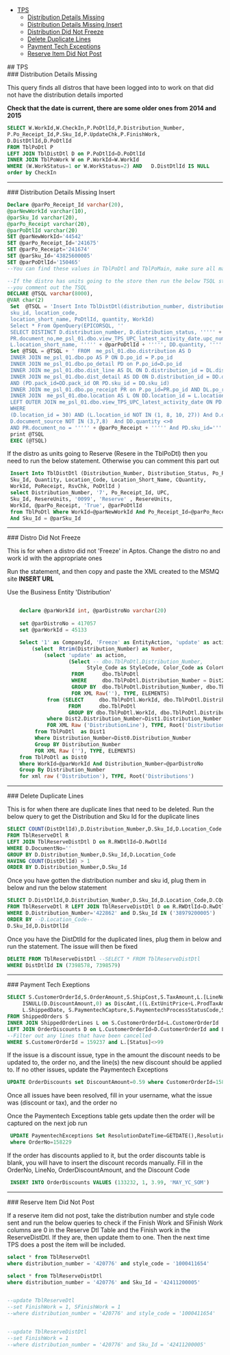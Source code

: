  
- [TPS](#paper)
  - [Distribution Details Missing](#disterr)
  - [Distribution Details Missing Insert](#distinsrt)
  - [Distribution Did Not Freeze](#DistFreeze)
  - [Delete Duplicate Lines](#duplicate)
  - [Payment Tech Exceptions](#payexception)
  - [Reserve Item Did Not Post](#reserveItem)

<div id="paper"/>
## TPS

<div id="disterr"/>
### Distribution Details Missing

This query finds all distros that have been logged into to work on that did not have the distribution details imported

**Check that the date is current, there are some older ones from 2014 and 2015**
```sql
SELECT W.WorkId,W.CheckIn,P.PoDtlId,P.Distribution_Number,   
P.Po_Receipt_Id,P.Sku_Id,P.UpdateChk,P.FinishWork,   
D.DistDtlId,D.PoDtlId
FROM TblPoDtl P  
LEFT JOIN TblDistDtl D on P.PoDtlId=D.PoDtlId  
INNER JOIN TblPoWork W on P.WorkId=W.WorkId
WHERE (W.WorkStatus=1 or W.WorkStatus=2) AND   D.DistDtlId IS NULL
order by CheckIn
```
---

<div id="distinsrt"/>
### Distribution Details Missing Insert

```sql
Declare @parPo_Receipt_Id varchar(20),
@parNewWorkId varchar(10),         
@parSku_Id varchar(20), 
@parPo_Receipt varchar(20), 
@parPoDtlId varchar(20)
SET @parNewWorkId='44542'
SET @parPo_Receipt_Id='241675'
SET @parPo_Receipt='241674'
SET @parSku_Id='43825600005'
SET @parPoDtlId='150465' 
--You can find these values in TblPoDtl and TblPoMain, make sure all match before running the queries below

--If the distro has units going to the store then run the below TSQL statement, if it does not have units going to stores
--you comment out the TSQL    
DECLARE @TSQL varchar(8000), 
@VAR char(2)                       
 Set  @TSQL = 'Insert Into TblDistDtl(distribution_number, distribution_status, po_receipt_id, PoReceipt, upc_id, 
 sku_id, location_code,                                               
 location_short_name, PoDtlId, quantity, WorkId)        
 Select * From OpenQuery(EPICORSQL, ''        
 SELECT DISTINCT D.distribution_number, D.distribution_status, ''''' + @parPo_Receipt_Id + ''''',             
 PR.document_no,me_psl_01.dbo.view_TPS_UPC_latest_activity_date.upc_number, DD.sku_id, L.location_code,             
 L.location_short_name, ''''' + @parPoDtlId + ''''', DD.quantity, '''''  + @parNewWorkId +  ''''''        
 Set @TSQL = @TSQL + ' FROM  me_psl_01.dbo.distribution AS D                              
 INNER JOIN me_psl_01.dbo.po AS P ON D.po_id = P.po_id                        
 INNER JOIN me_psl_01.dbo.po_detail PD on P.po_id=D.po_id                       
 INNER JOIN me_psl_01.dbo.dist_line AS DL ON D.distribution_id = DL.distribution_id AND PD.po_line_id=DL.po_line_id                       
 INNER JOIN me_psl_01.dbo.dist_detail AS DD ON D.distribution_id = DD.distribution_id                                            
 AND (PD.pack_id=DD.pack_id OR PD.sku_id = DD.sku_id)                       
 INNER JOIN me_psl_01.dbo.po_receipt PR on P.po_id=PR.po_id AND DL.po_receipt_id=PR.po_receipt_id                        
 INNER JOIN  me_psl_01.dbo.location AS L ON DD.location_id = L.location_id                        
 LEFT OUTER JOIN me_psl_01.dbo.view_TPS_UPC_latest_activity_date ON PD.sku_id = me_psl_01.dbo.view_TPS_UPC_latest_activity_date.sku_id        
 WHERE     
 (D.location_id = 30) AND (L.location_id NOT IN (1, 8, 10, 27)) And D.distribution_status in (6, 7) and 
 D.document_source NOT IN (3,7,8)  And DD.quantity <>0                   
 AND PR.document_no = ''''' + @parPo_Receipt + ''''' And PD.sku_id=''''' + @parSku_Id + ''''''')'        
 print @TSQL        
 EXEC (@TSQL)    
```

If the distro as units going to Reserve (Resere in the TblPoDtl) then you need to run the below statement. Otherwise you can comment this part out     
```SQL
 Insert Into TblDistDtl (Distribution_Number, Distribution_Status, Po_Receipt_Id, Upc_Id,                
 Sku_Id, Quantity, Location_Code, Location_Short_Name, CQuantity,               
 WorkId, PoReceipt, RsvChk, PoDtlId )        
 select Distribution_Number, '7', Po_Receipt_Id, UPC,                
 Sku_Id, ResereUnits, '0099', 'Reserve' , ResereUnits,               
 WorkId, @parPo_Receipt, 'True', @parPoDtlId         
 from TblPoDtl Where WorkId=@parNewWorkId And Po_Receipt_Id=@parPo_Receipt_Id             
 And Sku_Id = @parSku_Id
```

---

<div id="DistFreeze"/>
### Distro Did Not Freeze

This is for when a distro did not 'Freeze' in Aptos. Change the distro no and work id with the appropriate ones


Run the statement, and then copy and paste the XML created to the MSMQ site __INSERT URL__


Use the Business Entity 'Distribution' 


```sql

	declare @parWorkId int, @parDistroNo varchar(20)
	
	set @parDistroNo = 417057
	set @parWorkId = 45133

	Select '1' as CompanyId, 'Freeze' as EntityAction, 'update' as action,
		(select  Rtrim(Distribution_Number) as Number,
			(select 'update' as action, 
					(Select -- dbo.TblPoDtl.Distribution_Number, 
					      Style_Code as StyleCode, Color_Code as ColorCode
					 FROM      dbo.TblPoDtl 
					 WHERE     dbo.TblPoDtl.Distribution_Number = Dist2.Distribution_Number And Style_Code=Dist2.Style_Code And Color_Code=Dist2.Color_Code
					 GROUP BY  dbo.TblPoDtl.Distribution_Number, dbo.TblPoDtl.Style_Code, dbo.TblPoDtl.Color_Code 						
					 FOR XML Raw(''), TYPE, ELEMENTS)
			 from (SELECT     dbo.TblPoDtl.WorkId, dbo.TblPoDtl.Distribution_Number, dbo.TblPoDtl.Style_Code, dbo.TblPoDtl.Color_Code
					FROM      dbo.TblPoDtl 
					GROUP BY dbo.TblPoDtl.WorkId, dbo.TblPoDtl.Distribution_Number, dbo.TblPoDtl.Color_Code, dbo.TblPoDtl.Style_Code) as Dist2
			 where Dist2.Distribution_Number=Dist1.Distribution_Number			
			 FOR XML Raw ('DistributionLine'), TYPE, Root('DistributionLines'))
		 from TblPoDtl  as Dist1
		 Where Distribution_Number=Dist0.Distribution_Number
		 Group BY Distribution_Number
		 FOR XML Raw (''), TYPE, ELEMENTS)	
	from TblPoDtl as Dist0
	Where WorkId=@parWorkId And Distribution_Number=@parDistroNo 
	Group By Distribution_Number
	for xml raw ('Distribution'), TYPE, Root('Distributions')
 ```
---

<div id="duplicate"/>
### Delete Duplicate Lines

This is for when there are duplicate lines that need to be deleted. Run the below query to get the Distribution and Sku Id
for the duplicate lines

```SQL
SELECT COUNT(DistDtlId),D.Distribution_Number,D.Sku_Id,D.Location_Code --as reccnt
FROM TblReserveDtl R
LEFT JOIN TblReserveDistDtl D on R.RWDtlId=D.RwDtlId
WHERE D.DocumentNo=''
GROUP BY D.Distribution_Number,D.Sku_Id,D.Location_Code
HAVING COUNT(DistDtlId) > 1
ORDER BY D.Distribution_Number,D.Sku_Id
```

Once you have gotten the distribution number and sku id, plug them in below and run the below statement

```SQL
SELECT D.DistDtlId,D.Distribution_Number,D.Sku_Id,D.Location_Code,D.CQuantity,D.FinishWork,D.RWWorkId
FROM TblReserveDtl R LEFT JOIN TblReserveDistDtl D on R.RWDtlId=D.RwDtlId
WHERE D.Distribution_Number='422862' and D.Sku_Id IN ('38979200005')
ORDER BY --D.Location_Code--
D.Sku_Id,D.DistDtlId
```
Once you have the DistDtlId for the duplicated lines, plug them in below and run the statement. The issue will then be fixed

```SQL
DELETE FROM TblReserveDistDtl --SELECT * FROM TblReserveDistDtl 
WHERE DistDtlId IN (7398578, 7398579)
```

---

<div id='payexception'/>
### Payment Tech Exeptions


```sql
SELECT S.CustomerOrderId,S.OrderAmount,S.ShipCost,S.TaxAmount,L.[LineNo],L.ItemDescription,L.SkuId,L.ExtUnitPrice,L.ProdTaxAmount,
     ISNULL(D.DiscountAmount,0) as DiscAmt,((L.ExtUnitPrice+L.ProdTaxAmount)-ISNULL(D.DiscountAmount,0)) as TotalItemPrice,
     L.ShippedDate, S.PaymentechCapture,S.PaymentechProcessStatusCode,S.PaymentechResponseCode,S.PaymentechOrderId,S.PaymentechTransId
FROM ShippedOrders S
INNER JOIN ShippedOrderLines L on S.CustomerOrderId=L.CustomerOrderId
LEFT JOIN OrderDiscounts D on L.CustomerOrderId=D.CustomerOrderId and L.[LineNo]=D.[LineNo]
--Filter out any lines that have been cancelled
WHERE S.CustomerOrderId = 159237 and L.[Status]<>99
```


 If the issue is a discount issue, type in the amount the discount needs to be updated to, the order no, and the line(s) the new discount should be applied to. If no other issues, update the Paymentech Exceptions
 
  ```SQL
UPDATE OrderDiscounts set DiscountAmount=0.59 where CustomerOrderId=158229 and [LineNo]IN (1,2,3)
  ```
Once all issues have been resolved, fill in your username, what the issue was (discount or tax), and the order no


Once the Paymentech Exceptions table gets update then the order will be captured on the next job run  

```SQL 
 UPDATE PaymentechExceptions Set ResolutionDateTime=GETDATE(),ResolutionUser='THEPAPERSTORE\c-leah.bernas',ResolutionNotes='Discount Issue'
 where OrderNo=158229
```

 If the order has discounts applied to it, but the order discounts table is blank, you will have to insert the discount
 records manually. Fill in the OrderNo, LineNo, OrderDiscountAmount, and the Discount Code
 
 ```SQL
  INSERT INTO OrderDiscounts VALUES (133232, 1, 3.99, 'MAY_YC_SOM')
  ```
  
---
<div id="reserveItem"/>
### Reserve Item Did Not Post


If a reserve item did not post, take the distribution number and style code sent and run the below queries to check if the
Finish Work and SFinish Work columns are 0 in the Reserve Dtl Table and the Finish work in the ReserveDistDtl. If they are, then update them to one. Then the next time TPS does a post the item will be included.

```sql
select * from TblReserveDtl 
where distribution_number = '420776' and style_code = '1000411654'

select * from TblReserveDistDtl 
where distribution_number = '420776' and Sku_Id = '42411200005'


--update TblReserveDtl
--set FinishWork = 1, SFinishWork = 1
--where distribution_number = '420776' and style_code = '1000411654'


--update TblReserveDistDtl 
--set FinishWork = 1
--where distribution_number = '420776' and Sku_Id = '42411200005'
```




